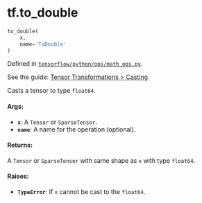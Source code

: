 <div itemscope itemtype="http://developers.google.com/ReferenceObject">
<meta itemprop="name" content="tf.to_double" />
</div>

# tf.to_double

``` python
to_double(
    x,
    name='ToDouble'
)
```



Defined in [`tensorflow/python/ops/math_ops.py`](https://www.tensorflow.org/code/tensorflow/python/ops/math_ops.py).

See the guide: [Tensor Transformations > Casting](../../../api_guides/python/array_ops.md#Casting)

Casts a tensor to type `float64`.

#### Args:

* <b>`x`</b>: A `Tensor` or `SparseTensor`.
* <b>`name`</b>: A name for the operation (optional).


#### Returns:

  A `Tensor` or `SparseTensor` with same shape as `x` with type `float64`.


#### Raises:

* <b>`TypeError`</b>: If `x` cannot be cast to the `float64`.